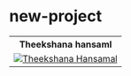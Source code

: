 # new-project
<table></th><th>Theekshana hansaml</th></tr><tr><td><a href="https://github.com/Theekshanahansamal2007/theekshana-hansamal.git"><img src="https://i.ibb.co/YPL0mLF/IMG-20211208-WA0006.jpg" alt="Theekshana Hansamal"
<table>
